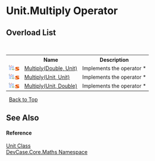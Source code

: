 # Unit.Multiply Operator 
 


## Overload List
&nbsp;<table><tr><th></th><th>Name</th><th>Description</th></tr><tr><td>![Public operator](media/puboperator.gif "Public operator")![Static member](media/static.gif "Static member")</td><td><a href="M_DevCase_Core_Maths_Unit_op_Multiply_2">Multiply(Double, Unit)</a></td><td>
Implements the operator *</td></tr><tr><td>![Public operator](media/puboperator.gif "Public operator")![Static member](media/static.gif "Static member")</td><td><a href="M_DevCase_Core_Maths_Unit_op_Multiply">Multiply(Unit, Unit)</a></td><td>
Implements the operator *</td></tr><tr><td>![Public operator](media/puboperator.gif "Public operator")![Static member](media/static.gif "Static member")</td><td><a href="M_DevCase_Core_Maths_Unit_op_Multiply_1">Multiply(Unit, Double)</a></td><td>
Implements the operator *</td></tr></table>&nbsp;
<a href="#unit.multiply-operator">Back to Top</a>

## See Also


#### Reference
<a href="T_DevCase_Core_Maths_Unit">Unit Class</a><br /><a href="N_DevCase_Core_Maths">DevCase.Core.Maths Namespace</a><br />